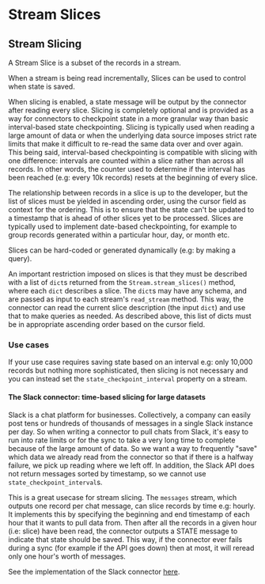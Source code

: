 # Stream Slices

## Stream Slicing

A Stream Slice is a subset of the records in a stream.

When a stream is being read incrementally, Slices can be used to control when state is saved.

When slicing is enabled, a state message will be output by the connector after reading every slice. Slicing is completely optional and is provided as a way for connectors to checkpoint state in a more granular way than basic interval-based state checkpointing. Slicing is typically used when reading a large amount of data or when the underlying data source imposes strict rate limits that make it difficult to re-read the same data over and over again. This being said, interval-based checkpointing is compatible with slicing with one difference: intervals are counted within a slice rather than across all records. In other words, the counter used to determine if the interval has been reached \(e.g: every 10k records\) resets at the beginning of every slice.

The relationship between records in a slice is up to the developer, but the list of slices must be yielded in ascending order, using the cursor field as context for the ordering. This is to ensure that the state can't be updated to a timestamp that is ahead of other slices yet to be processed. Slices are typically used to implement date-based checkpointing, for example to group records generated within a particular hour, day, or month etc.

Slices can be hard-coded or generated dynamically \(e.g: by making a query\).

An important restriction imposed on slices is that they must be described with a list of `dict`s returned from the `Stream.stream_slices()` method, where each `dict` describes a slice. The `dict`s may have any schema, and are passed as input to each stream's `read_stream` method. This way, the connector can read the current slice description \(the input `dict`\) and use that to make queries as needed. As described above, this list of dicts must be in appropriate ascending order based on the cursor field.

### Use cases

If your use case requires saving state based on an interval e.g: only 10,000 records but nothing more sophisticated, then slicing is not necessary and you can instead set the `state_checkpoint_interval` property on a stream.

#### The Slack connector: time-based slicing for large datasets

Slack is a chat platform for businesses. Collectively, a company can easily post tens or hundreds of thousands of messages in a single Slack instance per day. So when writing a connector to pull chats from Slack, it's easy to run into rate limits or for the sync to take a very long time to complete because of the large amount of data. So we want a way to frequently "save" which data we already read from the connector so that if there is a halfway failure, we pick up reading where we left off. In addition, the Slack API does not return messages sorted by timestamp, so we cannot use `state_checkpoint_interval`s.

This is a great usecase for stream slicing. The `messages` stream, which outputs one record per chat message, can slice records by time e.g: hourly. It implements this by specifying the beginning and end timestamp of each hour that it wants to pull data from. Then after all the records in a given hour \(i.e: slice\) have been read, the connector outputs a STATE message to indicate that state should be saved. This way, if the connector ever fails during a sync \(for example if the API goes down\) then at most, it will reread only one hour's worth of messages.

See the implementation of the Slack connector [here](https://github.com/airbytehq/airbyte/blob/master/airbyte-integrations/connectors/source-slack/source_slack/source.py).


